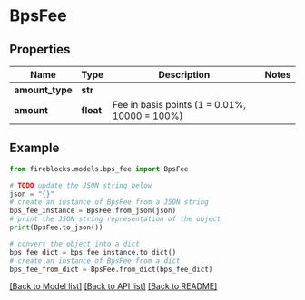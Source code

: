 # BpsFee


## Properties

Name | Type | Description | Notes
------------ | ------------- | ------------- | -------------
**amount_type** | **str** |  | 
**amount** | **float** | Fee in basis points (1 &#x3D; 0.01%, 10000 &#x3D; 100%) | 

## Example

```python
from fireblocks.models.bps_fee import BpsFee

# TODO update the JSON string below
json = "{}"
# create an instance of BpsFee from a JSON string
bps_fee_instance = BpsFee.from_json(json)
# print the JSON string representation of the object
print(BpsFee.to_json())

# convert the object into a dict
bps_fee_dict = bps_fee_instance.to_dict()
# create an instance of BpsFee from a dict
bps_fee_from_dict = BpsFee.from_dict(bps_fee_dict)
```
[[Back to Model list]](../README.md#documentation-for-models) [[Back to API list]](../README.md#documentation-for-api-endpoints) [[Back to README]](../README.md)


